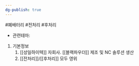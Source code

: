 ```yaml
---
dg-publish: true
---
```

#폐배터리 #전처리 #후처리 


- 관련테마: 


1. 기본정보
	1. [[성일하이텍]] 자회사. [[블랙파우더]] 제조 및 NC 솔루션 생산
	2. [[전처리]]/[[후처리]] 모두 영위
